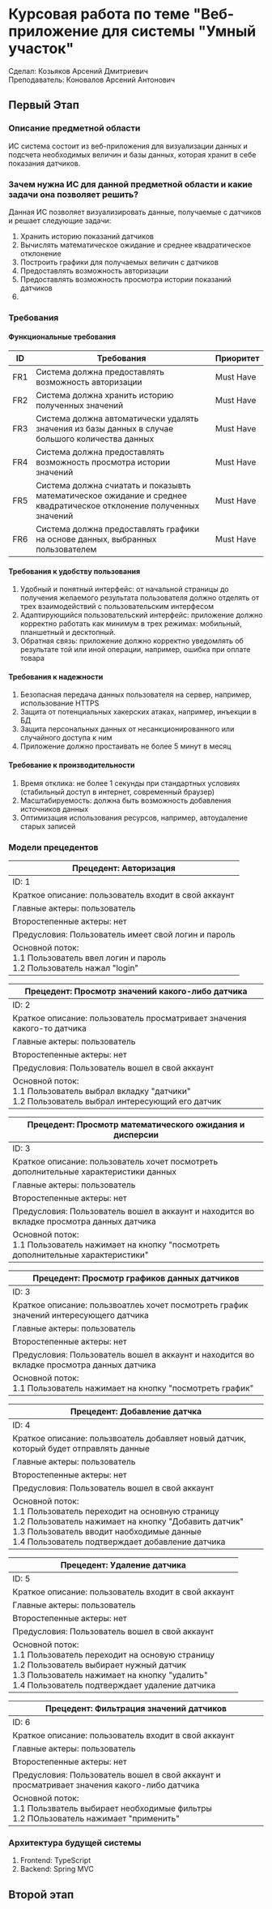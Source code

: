# Курсовая работа по теме "Веб-приложение для системы "Умный участок"
Сделал: Козьяков Арсений Дмитриевич <br>
Преподаватель: Коновалов Арсений Антонович
## Первый Этап
### Описание предметной области
ИС система состоит из веб-приложения для визуализации данных и подсчета необходимых величин и базы данных, которая хранит в себе показания датчиков.
### Зачем нужна ИС для данной предметной области и какие задачи она позволяет решить?
Данная ИС позволяет визуализировать данные, получаемые с датчиков и решает следующие задачи:
1) Хранить историю показаний датчиков
2) Вычислять математическое ожидание и среднее квадратическое отклонение
3) Построить графики для получаемых величин с датчиков
4) Предоставлять возможность авторизации
5) Предоставлять возможность просмотра истории показаний датчиков
6) 
### Требования
#### Функциональные требования
| ID            | Требования    | Приоритет         |
| ------------- | ------------- |-----------        |
| FR1           | Система должна предоставлять возможность авторизации |   Must Have       |
| FR2           | Система должна хранить историю полученных значений   |   Must Have       |
| FR3           | Система должна автоматически удалять значения из базы данных в случае большого количества данных|   Must Have       |
| FR4           | Система должна предоставлять возможность просмотра истории значений|   Must Have       |
| FR5           | Система должна счиатать и показывть математическое ожидание и среднее квадратическое отклонение полученных значений|   Must Have       |
| FR6           | Система должна предоставлять графики на основе данных, выбранных пользователем|   Must Have       |
#### Требования к удобству пользования
1) Удобный и понятный интерфейс: от начальной страницы до получения желаемого результата пользователя должно отделять от трех взаимодействий с пользовательским интерфесом
2)  Адаптирующийся пользовательский интерфейс: приложение должно корректно работать как минимум в трех режимах: мобильный, планшетный и десктопный.
3) Обратная связь: приложение должно корректно уведомлять об результате той или иной операции, например, ошибка при оплате товара
#### Требования к надежности
1) Безопасная передача данных пользователя на сервер, например, использование HTTPS
2) Защита от потенциальных хакерских атаках, например, инъекции в БД
3) Защита персональных данных от несанкционированного или случайного доступа к ним
4) Приложение должно простаивать не более 5 минут в месяц
#### Требование к производительности
1) Время отклика: не более 1 секунды при стандартных условиях (стабильный доступ в интернет, современный браузер)
2) Масштабируемость: должна быть возможность добавления источников данных
3) Оптимизация использования ресурсов, например, автоудаление старых записей
### Модели прецедентов
| Прецедент: Авторизация|
|---------------|
| ID: 1|
| Краткое описание: пользователь входит в свой аккаунт |
| Главные актеры: пользователь |
| Второстепенные актеры: нет |
| Предусловия: Пользователь имеет свой логин и пароль|
| Основной поток: <br> 1.1 Пользователь ввел логин и пароль <br> 1.2 Пользователь нажал "login" |

| Прецедент: Просмотр значений какого-либо датчика|
|---------------|
| ID: 2|
| Краткое описание: пользователь просматривает значения какого-то датчика |
| Главные актеры: пользователь |
| Второстепенные актеры: нет |
| Предусловия: Пользователь вошел в свой аккаунт |
| Основной поток: <br> 1.1 Пользователь выбрал вкладку "датчики" <br> 1.2 Пользователь выбрал интересующий его датчик |

| Прецедент: Просмотр математического ожидания и дисперсии|
|---------------|
| ID: 3|
| Краткое описание: пользователь хочет посмотреть дополнительные характеристики данных |
| Главные актеры: пользователь |
| Второстепенные актеры: нет |
| Предусловия: Пользователь вошел в аккаунт и находится во вкладке просмотра данных датчика|
| Основной поток: <br> 1.1 Пользователь нажимает на кнопку "посмотреть дополнительные характеристики" |

| Прецедент: Просмотр графиков данных датчиков|
|---------------|
| ID: 3|
| Краткое описание: пользвоатлеь хочет посмотреть график значений интересующего датчика|
| Главные актеры: пользователь |
| Второстепенные актеры: нет |
| Предусловия: Пользователь вошел в аккаунт и находится во вкладке просмотра данных датчика|
| Основной поток: <br> 1.1 Пользователь нажимает на кнопку "посмотреть график" |

| Прецедент: Добавление датчка|
|---------------|
| ID: 4|
| Краткое описание: пользвоатель добавляет новый датчик, который будет отправлять данные |
| Главные актеры: пользователь |
| Второстепенные актеры: нет |
| Предусловия: Пользователь вошел в свой аккаунт |
| Основной поток: <br> 1.1 Пользователь переходит на основную страницу <br> 1.2 Пользователь нажимает на кнопку "Добавить датчик" <br> 1.3 Пользователь вводит наобходимые данные <br> 1.4 Пользователь подтверждает добавление датчика|

| Прецедент: Удаление датчика|
|---------------|
| ID: 5|
| Краткое описание: пользователь входит в свой аккаунт |
| Главные актеры: пользователь |
| Второстепенные актеры: нет |
| Предусловия: Пользователь вошел в свой аккаунт |
| Основной поток: <br> 1.1 Пользователь переходит на основую страницу <br> 1.2 Пользователь выбирает нужный датчик <br> 1.3 Пользователь нажимает на кнопку "удалить" <br> 1.4 Пользователь подтверждает удаление датчика |

| Прецедент: Фильтрация значений датчиков|
|---------------|
| ID: 6|
| Краткое описание: пользователь входит в свой аккаунт |
| Главные актеры: пользователь |
| Второстепенные актеры: нет |
| Предусловия: Пользователь вошел в свой аккаунт и просматривает значения какого-либо датчика|
| Основной поток: <br> 1.1 Пользватель выбирает необходимые фильтры <br> 1.2 ПОльзователь нажимает "применить" |

### Архитектура будущей системы
1) Frontend: TypeScript
2) Backend: Spring MVC
## Второй этап
